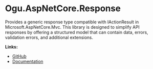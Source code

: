 # Ogu.AspNetCore.Response

Provides a generic response type compatible with IActionResult in Microsoft.AspNetCore.Mvc. This library is designed to simplify API responses by offering a structured model that can contain data, errors, validation errors, and additional extensions.

**Links:**
- [GitHub](https://github.com/ogulcanturan/Ogu.AspNetCore.Response)
- [Documentation](https://github.com/ogulcanturan/Ogu.AspNetCore.Response#readme)
